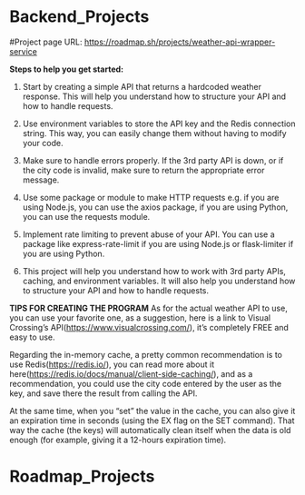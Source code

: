 # Backend_Projects
#Project page URL:
https://roadmap.sh/projects/weather-api-wrapper-service

**Steps to help you get started:**
1. Start by creating a simple API that returns a hardcoded weather response.
This will help you understand how to structure your API and how to handle requests.

2. Use environment variables to store the API key and the Redis connection string.
This way, you can easily change them without having to modify your code.

4. Make sure to handle errors properly.
If the 3rd party API is down, or if the city code is invalid, make sure to return the appropriate error message.

6. Use some package or module to make HTTP requests
e.g. if you are using Node.js, you can use the axios package, if you are using Python, you can use the requests module.

8. Implement rate limiting to prevent abuse of your API.
You can use a package like express-rate-limit if you are using Node.js or flask-limiter if you are using Python.

9. This project will help you understand how to work with 3rd party APIs, caching, and environment variables.
It will also help you understand how to structure your API and how to handle requests.


**TIPS FOR CREATING THE PROGRAM**
As for the actual weather API to use, you can use your favorite one, as a suggestion, 
here is a link to Visual Crossing’s API(https://www.visualcrossing.com/), it’s completely FREE and easy to use.

Regarding the in-memory cache, a pretty common recommendation is to use Redis(https://redis.io/), 
you can read more about it here(https://redis.io/docs/manual/client-side-caching/), and as a recommendation, 
you could use the city code entered by the user as the key, and save there the result from calling the API.

At the same time, when you “set” the value in the cache, 
you can also give it an expiration time in seconds (using the EX flag on the SET command). 
That way the cache (the keys) will automatically clean itself when the data is old enough (for example, giving it a 12-hours expiration time).
# Roadmap_Projects
